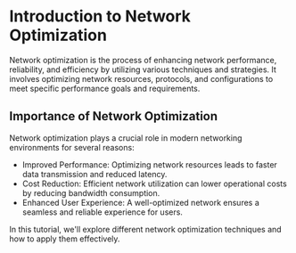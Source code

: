 # Introduction to Network Optimization

Network optimization is the process of enhancing network performance, reliability, and efficiency by utilizing various techniques and strategies. It involves optimizing network resources, protocols, and configurations to meet specific performance goals and requirements.

## Importance of Network Optimization

Network optimization plays a crucial role in modern networking environments for several reasons:
- Improved Performance: Optimizing network resources leads to faster data transmission and reduced latency.
- Cost Reduction: Efficient network utilization can lower operational costs by reducing bandwidth consumption.
- Enhanced User Experience: A well-optimized network ensures a seamless and reliable experience for users.

In this tutorial, we'll explore different network optimization techniques and how to apply them effectively.
